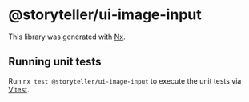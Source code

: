 # @storyteller/ui-image-input

This library was generated with [Nx](https://nx.dev).

## Running unit tests

Run `nx test @storyteller/ui-image-input` to execute the unit tests via [Vitest](https://vitest.dev/).
